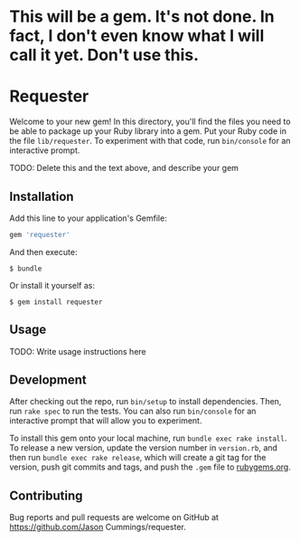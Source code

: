 # This will be a gem. It's not done. In fact, I don't even know what I will call it yet. Don't use this.


# Requester

Welcome to your new gem! In this directory, you'll find the files you need to be able to package up your Ruby library into a gem. Put your Ruby code in the file `lib/requester`. To experiment with that code, run `bin/console` for an interactive prompt.

TODO: Delete this and the text above, and describe your gem

## Installation

Add this line to your application's Gemfile:

```ruby
gem 'requester'
```

And then execute:

    $ bundle

Or install it yourself as:

    $ gem install requester

## Usage

TODO: Write usage instructions here

## Development

After checking out the repo, run `bin/setup` to install dependencies. Then, run `rake spec` to run the tests. You can also run `bin/console` for an interactive prompt that will allow you to experiment.

To install this gem onto your local machine, run `bundle exec rake install`. To release a new version, update the version number in `version.rb`, and then run `bundle exec rake release`, which will create a git tag for the version, push git commits and tags, and push the `.gem` file to [rubygems.org](https://rubygems.org).

## Contributing

Bug reports and pull requests are welcome on GitHub at https://github.com/Jason Cummings/requester.
